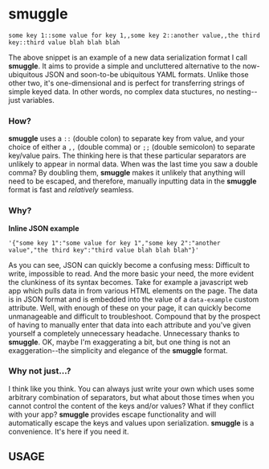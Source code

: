 # smuggle
```
some key 1::some value for key 1,,some key 2::another value,,the third key::third value blah blah blah
```
The above snippet is an example of a new data serialization format I call **smuggle**. It aims to provide a simple and uncluttered alternative to the now-ubiquitous JSON and soon-to-be ubiquitous YAML formats. Unlike those other two, it's one-dimensional and is perfect for transferring strings of simple keyed data. In other words, no complex data stuctures, no nesting--just variables.

### How?
**smuggle** uses a ```::``` (double colon) to separate key from value, and your choice of either a ```,,``` (double comma) or ```;;``` (double semicolon) to separate key/value pairs. The thinking here is that these particular separators are unlikely to appear in normal data. When was the last time you saw a double comma? By doubling them, **smuggle** makes it unlikely that anything will need to be escaped, and therefore, manually inputting data in the **smuggle** format is fast and *relatively* seamless.

### Why?
**Inline JSON example** 
```
'{"some key 1":"some value for key 1","some key 2":"another value","the third key":"third value blah blah blah"}'
```
As you can see, JSON can quickly become a confusing mess: Difficult to write, impossible to read. And the more basic your need, the more evident the clunkiness of its syntax becomes. Take for example a javascript web app which pulls data in from various HTML elements on the page. The data is in JSON format and is embedded into the value of a ```data-example``` custom attribute. Well, with enough of these on your page, it can quickly become unmanageable and difficult to troubleshoot. Compound that by the prospect of having to manually enter that data into each attribute and you've given yourself a completely unnecessary headache. Unnecessary thanks to **smuggle**. OK, maybe I'm exaggerating a bit, but one thing is not an exaggeration--the simplicity and elegance of the **smuggle** format.

### Why not just...?
I think like you think. You can always just write your own which uses some arbitrary combination of separators, but what about those times when you cannot control the content of the keys and/or values? What if they conflict with your app? **smuggle** provides escape functionality and will automatically escape the keys and values upon serialization. **smuggle** is a convenience. It's here if you need it.

## USAGE
